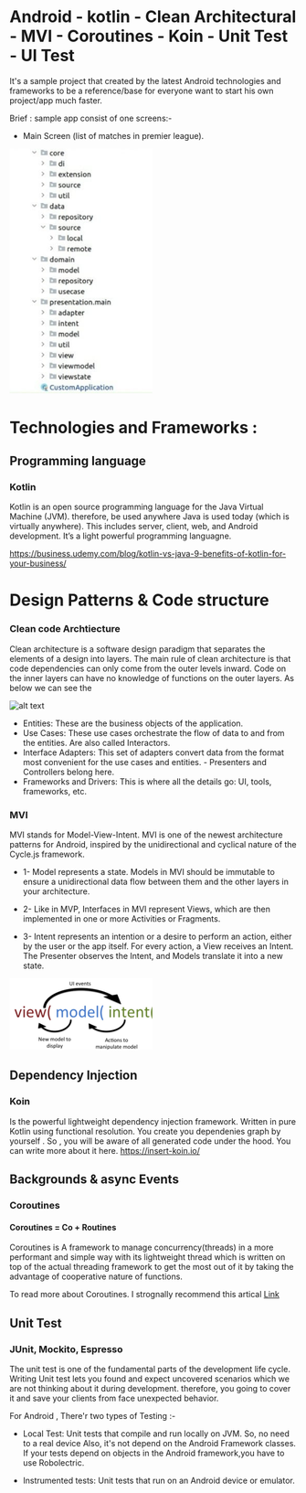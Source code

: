 # Android - kotlin - Clean Architectural - MVI - Coroutines - Koin - Unit Test - UI Test
 
It's a sample project that created by the latest Android technologies and frameworks to be a reference/base for everyone want to start his own project/app much faster.

Brief :  sample app consist of one screens:-
-  Main Screen (list of matches in premier league).

<img src="code_structure.jpeg" width="250"/>

# Technologies and Frameworks : 
 
## Programming language
### Kotlin

Kotlin is an open source programming language for the Java Virtual Machine (JVM). therefore, be used anywhere Java is used today (which is virtually anywhere). This includes server, client, web, and Android development. It’s a light powerful programming languagne. 

https://business.udemy.com/blog/kotlin-vs-java-9-benefits-of-kotlin-for-your-business/

# Design Patterns & Code structure

### Clean code Archtiecture

Clean architecture is a software design paradigm that separates the elements of a design into layers. The main rule of clean architecture is that code dependencies can only come from the outer levels inward. Code on the inner layers can have no knowledge of functions on the outer layers. As below we can see the 


![alt text](https://blog.cleancoder.com/uncle-bob/images/2012-08-13-the-clean-architecture/CleanArchitecture.jpg)

- Entities: These are the business objects of the application.
- Use Cases: These use cases orchestrate the flow of data to and from the entities. Are also called Interactors.
- Interface Adapters: This set of adapters convert data from the format most convenient for the use cases and entities. - Presenters and Controllers belong here.
- Frameworks and Drivers: This is where all the details go: UI, tools, frameworks, etc.

### MVI
MVI stands for Model-View-Intent. MVI is one of the newest architecture patterns for Android, inspired by the unidirectional and cyclical nature of the Cycle.js framework.

- 1- Model represents a state. Models in MVI should be immutable to ensure a unidirectional data flow between them and the other layers in your architecture.

- 2- Like in MVP, Interfaces in MVI represent Views, which are then implemented in one or more Activities or Fragments.

- 3- Intent represents an intention or a desire to perform an action, either by the user or the app itself. For every action, a View receives an Intent. The Presenter observes the Intent, and Models translate it into a new state.

<img src="mvi.jpeg" width="250"/>


## Dependency Injection
### Koin
Is the powerful lightweight dependency injection framework. Written in pure Kotlin using functional resolution. You create you dependenies graph by yourself . So , you will be aware of all generated code under the hood. You can write more about it here. https://insert-koin.io/  

## Backgrounds & async Events
### Coroutines
#### Coroutines = Co + Routines
Coroutines is A framework to manage concurrency(threads) in a more performant and simple way with its lightweight thread which is written on top of the actual threading framework to get the most out of it by taking the advantage of cooperative nature of functions. 

To read more about Coroutines. I strognally recommend this artical <a href="https://blog.mindorks.com/mastering-kotlin-coroutines-in-android-step-by-step-guide">Link</a>

## Unit Test
### JUnit, Mockito, Espresso

The unit test is one of the fundamental parts of the development life cycle. Writing Unit test lets you found and expect uncovered scenarios which we are not thinking about it during development. therefore, you going to cover it and save your clients from face unexpected behavior.

For Android , There'r two types of Testing :- 

-  Local Test: Unit tests that compile and run locally on JVM. So, no need to a real device Also, it's not depend on the Android Framework classes. If your tests depend on objects in the Android framework,you have to use Robolectric.

- Instrumented tests: Unit tests that run on an Android device or emulator.